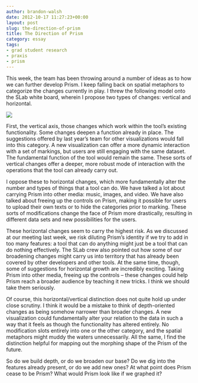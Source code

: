 ```yaml
---
author: brandon-walsh
date: 2012-10-17 11:27:23+00:00
layout: post
slug: the-direction-of-prism
title: The Direction of Prism
category: essay
tags:
- grad student research
- praxis
- prism
---
```


This week, the team has been throwing around a number of ideas as to how we can further develop Prism. I keep falling back on spatial metaphors to categorize the changes currently in play. I threw the following model onto the SLab white board, wherein I propose two types of changes: vertical and horizontal.

[![](http://static.scholarslab.org/wp-content/uploads/2012/10/IMG00279-20121003-1220-300x225.jpg)](https://scholarslab.org/praxis-program/the-direction-of-prism/attachment/img00279-20121003-1220/)

First, the vertical axis, those changes which work within the tool’s existing functionality. Some changes deepen a function already in place. The suggestions offered by last year’s team for other visualizations would fall into this category. A new visualization can offer a more dynamic interaction with a set of markings, but users are still engaging with the same dataset. The fundamental function of the tool would remain the same. These sorts of vertical changes offer a deeper, more robust mode of interaction with the operations that the tool can already carry out.

I oppose these to horizontal changes, which more fundamentally alter the number and types of things that a tool can do. We have talked a lot about carrying Prism into other media: music, images, and video. We have also talked about freeing up the controls on Prism, making it possible for users to upload their own texts or to hide the categories prior to marking. These sorts of modifications change the face of Prism more drastically, resulting in different data sets and new possibilities for the users.

These horizontal changes seem to carry the highest risk. As we discussed at our meeting last week, we risk diluting Prism’s identity if we try to add in too many features: a tool that can do anything might just be a tool that can do nothing effectively. The SLab crew also pointed out how some of our broadening changes might carry us into territory that has already been covered by other developers and other tools. At the same time, though, some of suggestions for horizontal growth are incredibly exciting. Taking Prism into other media, freeing up the controls – these changes could help Prism reach a broader audience by teaching it new tricks. I think we should take them seriously.

Of course, this horizontal/vertical distinction does not quite hold up under close scrutiny. I think it would be a mistake to think of depth-oriented changes as being somehow narrower than broader changes. A new visualization could fundamentally alter your relation to the data in such a way that it feels as though the functionality has altered entirely. No modification slots entirely into one or the other category, and the spatial metaphors might muddy the waters unnecessarily. All the same, I find the distinction helpful for mapping out the morphing shape of the Prism of the future.

So do we build depth, or do we broaden our base? Do we dig into the features already present, or do we add new ones? At what point does Prism cease to be Prism? What would Prism look like if we graphed it?
